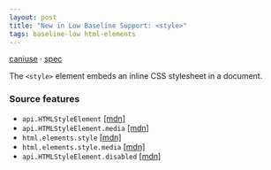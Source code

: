 ```yaml
---
layout: post
title: "New in Low Baseline Support: <style>"
tags: baseline-low html-elements
---
```


[caniuse](https://caniuse.com/?search=style) · [spec](https://html.spec.whatwg.org/multipage/semantics.html#the-style-element)

The `<style>` element embeds an inline CSS stylesheet in a document.

### Source features

- ``api.HTMLStyleElement`` [[mdn]](https://https://developer.mozilla.org/en-US/search?q=api.HTMLStyleElement)
- ``api.HTMLStyleElement.media`` [[mdn]](https://https://developer.mozilla.org/en-US/search?q=api.HTMLStyleElement.media)
- ``html.elements.style`` [[mdn]](https://https://developer.mozilla.org/en-US/search?q=html.elements.style)
- ``html.elements.style.media`` [[mdn]](https://https://developer.mozilla.org/en-US/search?q=html.elements.style.media)
- ``api.HTMLStyleElement.disabled`` [[mdn]](https://https://developer.mozilla.org/en-US/search?q=api.HTMLStyleElement.disabled)
